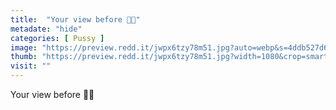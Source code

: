```yaml
---
title:  "Your view before 👅💦"
metadate: "hide"
categories: [ Pussy ]
image: "https://preview.redd.it/jwpx6tzy78m51.jpg?auto=webp&s=4ddb527d68a2edaeaefe57765400c5177e86b4e9"
thumb: "https://preview.redd.it/jwpx6tzy78m51.jpg?width=1080&crop=smart&auto=webp&s=8868e8492717f5e2611903efc8c3ad4ba6da11ac"
visit: ""
---
```

Your view before 👅💦
